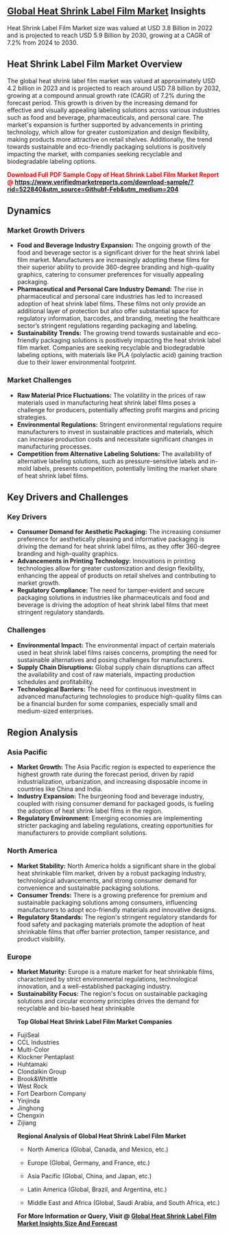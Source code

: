 <h2><a href="https://www.verifiedmarketreports.com/download-sample/?rid=522840&amp;utm_source=Githubf&amp;utm_medium=204" target="_blank">Global Heat Shrink Label Film Market</a> Insights</h2><p>Heat Shrink Label Film Market size was valued at USD 3.8 Billion in 2022 and is projected to reach USD 5.9 Billion by 2030, growing at a CAGR of 7.2% from 2024 to 2030.</p><p> <h2>Heat Shrink Label Film Market Overview</h2> <p>The global heat shrink label film market was valued at approximately USD 4.2 billion in 2023 and is projected to reach around USD 7.8 billion by 2032, growing at a compound annual growth rate (CAGR) of 7.2% during the forecast period. This growth is driven by the increasing demand for effective and visually appealing labeling solutions across various industries such as food and beverage, pharmaceuticals, and personal care. The market's expansion is further supported by advancements in printing technology, which allow for greater customization and design flexibility, making products more attractive on retail shelves. Additionally, the trend towards sustainable and eco-friendly packaging solutions is positively impacting the market, with companies seeking recyclable and biodegradable labeling options. </p> <p><strong><p><span class=""><span style="color: #ff0000;"><strong>Download Full PDF Sample Copy of Heat Shrink Label Film Market Report</strong> @ </span><a href="https://www.verifiedmarketreports.com/download-sample/?rid=522840&amp;utm_source=Githubf-Feb&amp;utm_medium=204" target="_blank">https://www.verifiedmarketreports.com/download-sample/?rid=522840&amp;utm_source=Githubf-Feb&amp;utm_medium=204</a></span></p></strong></p> <h2>Dynamics</h2> <h3>Market Growth Drivers</h3> <ul> <li><strong>Food and Beverage Industry Expansion:</strong> The ongoing growth of the food and beverage sector is a significant driver for the heat shrink label film market. Manufacturers are increasingly adopting these films for their superior ability to provide 360-degree branding and high-quality graphics, catering to consumer preferences for visually appealing packaging. </li> <li><strong>Pharmaceutical and Personal Care Industry Demand:</strong> The rise in pharmaceutical and personal care industries has led to increased adoption of heat shrink label films. These films not only provide an additional layer of protection but also offer substantial space for regulatory information, barcodes, and branding, meeting the healthcare sector’s stringent regulations regarding packaging and labeling. </li> <li><strong>Sustainability Trends:</strong> The growing trend towards sustainable and eco-friendly packaging solutions is positively impacting the heat shrink label film market. Companies are seeking recyclable and biodegradable labeling options, with materials like PLA (polylactic acid) gaining traction due to their lower environmental footprint. </li> </ul> <h3>Market Challenges</h3> <ul> <li><strong>Raw Material Price Fluctuations:</strong> The volatility in the prices of raw materials used in manufacturing heat shrink label films poses a challenge for producers, potentially affecting profit margins and pricing strategies. </li> <li><strong>Environmental Regulations:</strong> Stringent environmental regulations require manufacturers to invest in sustainable practices and materials, which can increase production costs and necessitate significant changes in manufacturing processes. </li> <li><strong>Competition from Alternative Labeling Solutions:</strong> The availability of alternative labeling solutions, such as pressure-sensitive labels and in-mold labels, presents competition, potentially limiting the market share of heat shrink label films. </li> </ul> <h2>Key Drivers and Challenges</h2> <h3>Key Drivers</h3> <ul> <li><strong>Consumer Demand for Aesthetic Packaging:</strong> The increasing consumer preference for aesthetically pleasing and informative packaging is driving the demand for heat shrink label films, as they offer 360-degree branding and high-quality graphics. </li> <li><strong>Advancements in Printing Technology:</strong> Innovations in printing technologies allow for greater customization and design flexibility, enhancing the appeal of products on retail shelves and contributing to market growth. </li> <li><strong>Regulatory Compliance:</strong> The need for tamper-evident and secure packaging solutions in industries like pharmaceuticals and food and beverage is driving the adoption of heat shrink label films that meet stringent regulatory standards. </li> </ul> <h3>Challenges</h3> <ul> <li><strong>Environmental Impact:</strong> The environmental impact of certain materials used in heat shrink label films raises concerns, prompting the need for sustainable alternatives and posing challenges for manufacturers. </li> <li><strong>Supply Chain Disruptions:</strong> Global supply chain disruptions can affect the availability and cost of raw materials, impacting production schedules and profitability. </li> <li><strong>Technological Barriers:</strong> The need for continuous investment in advanced manufacturing technologies to produce high-quality films can be a financial burden for some companies, especially small and medium-sized enterprises. </li> </ul> <h2>Region Analysis</h2> <h3>Asia Pacific</h3> <ul> <li><strong>Market Growth:</strong> The Asia Pacific region is expected to experience the highest growth rate during the forecast period, driven by rapid industrialization, urbanization, and increasing disposable income in countries like China and India. </li> <li><strong>Industry Expansion:</strong> The burgeoning food and beverage industry, coupled with rising consumer demand for packaged goods, is fueling the adoption of heat shrink label films in the region. </li> <li><strong>Regulatory Environment:</strong> Emerging economies are implementing stricter packaging and labeling regulations, creating opportunities for manufacturers to provide compliant solutions. </li> </ul> <h3>North America</h3> <ul> <li><strong>Market Stability:</strong> North America holds a significant share in the global heat shrinkable film market, driven by a robust packaging industry, technological advancements, and strong consumer demand for convenience and sustainable packaging solutions. </li> <li><strong>Consumer Trends:</strong> There is a growing preference for premium and sustainable packaging solutions among consumers, influencing manufacturers to adopt eco-friendly materials and innovative designs. </li> <li><strong>Regulatory Standards:</strong> The region's stringent regulatory standards for food safety and packaging materials promote the adoption of heat shrinkable films that offer barrier protection, tamper resistance, and product visibility. </li> </ul> <h3>Europe</h3> <ul> <li><strong>Market Maturity:</strong> Europe is a mature market for heat shrinkable films, characterized by strict environmental regulations, technological innovation, and a well-established packaging industry. </li> <li><strong>Sustainability Focus:</strong> The region's focus on sustainable packaging solutions and circular economy principles drives the demand for recyclable and bio-based heat shrinkable</p><p><strong>Top Global Heat Shrink Label Film Market Companies</strong></p><div data-test-id=""><p><li>FujiSeal</li><li> CCL Industries</li><li> Multi-Color</li><li> Klockner Pentaplast</li><li> Huhtamaki</li><li> Clondalkin Group</li><li> Brook&Whittle</li><li> West Rock</li><li> Fort Dearborn Company</li><li> Yinjinda</li><li> Jinghong</li><li> Chengxin</li><li> Zijiang</li></p><div><strong>Regional Analysis of&nbsp;Global Heat Shrink Label Film Market</strong></div><ul><li dir="ltr"><p dir="ltr">North America&nbsp;(Global, Canada, and Mexico, etc.)</p></li><li dir="ltr"><p dir="ltr">Europe (Global, Germany, and France, etc.)</p></li><li dir="ltr"><p dir="ltr">Asia Pacific&nbsp;(Global, China, and Japan, etc.)</p></li><li dir="ltr"><p dir="ltr">Latin America&nbsp;(Global, Brazil, and Argentina, etc.)</p></li><li dir="ltr">Middle East and Africa&nbsp;(Global, Saudi Arabia, and South Africa, etc.)</li></ul><p><strong>For More Information or Query, Visit @&nbsp;</strong><strong><a href="https://www.verifiedmarketreports.com/product/heat-shrink-label-film-market/?utm_source=Githubf&amp;utm_medium=204" target="_blank">Global Heat Shrink Label Film Market Insights Size And Forecast</a></strong></p></div>
